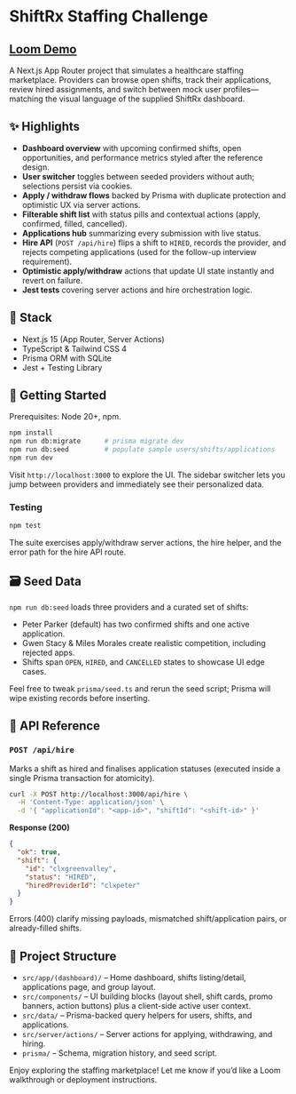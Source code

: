 # ShiftRx Staffing Challenge

## [Loom Demo](https://www.loom.com/share/80a6af133ef147a8bcada1e95413a9f5?sid=d5256af5-5baf-441c-a670-c66c3ba860b7)

A Next.js App Router project that simulates a healthcare staffing marketplace. Providers can browse open shifts, track their applications, review hired assignments, and switch between mock user profiles—matching the visual language of the supplied ShiftRx dashboard.

## ✨ Highlights
- **Dashboard overview** with upcoming confirmed shifts, open opportunities, and performance metrics styled after the reference design.
- **User switcher** toggles between seeded providers without auth; selections persist via cookies.
- **Apply / withdraw flows** backed by Prisma with duplicate protection and optimistic UX via server actions.
- **Filterable shift list** with status pills and contextual actions (apply, confirmed, filled, cancelled).
- **Applications hub** summarizing every submission with live status.
- **Hire API** (`POST /api/hire`) flips a shift to `HIRED`, records the provider, and rejects competing applications (used for the follow-up interview requirement).
- **Optimistic apply/withdraw** actions that update UI state instantly and revert on failure.
- **Jest tests** covering server actions and hire orchestration logic.

## 🧰 Stack
- Next.js 15 (App Router, Server Actions)
- TypeScript & Tailwind CSS 4
- Prisma ORM with SQLite
- Jest + Testing Library

## 🚀 Getting Started
Prerequisites: Node 20+, npm.

```bash
npm install
npm run db:migrate      # prisma migrate dev
npm run db:seed         # populate sample users/shifts/applications
npm run dev
```

Visit `http://localhost:3000` to explore the UI. The sidebar switcher lets you jump between providers and immediately see their personalized data.

### Testing

```bash
npm test
```

The suite exercises apply/withdraw server actions, the hire helper, and the error path for the hire API route.

## 🗃️ Seed Data
`npm run db:seed` loads three providers and a curated set of shifts:
- Peter Parker (default) has two confirmed shifts and one active application.
- Gwen Stacy & Miles Morales create realistic competition, including rejected apps.
- Shifts span `OPEN`, `HIRED`, and `CANCELLED` states to showcase UI edge cases.

Feel free to tweak `prisma/seed.ts` and rerun the seed script; Prisma will wipe existing records before inserting.

## 🔗 API Reference
### `POST /api/hire`
Marks a shift as hired and finalises application statuses (executed inside a single Prisma transaction for atomicity).

```bash
curl -X POST http://localhost:3000/api/hire \
  -H 'Content-Type: application/json' \
  -d '{ "applicationId": "<app-id>", "shiftId": "<shift-id>" }'
```

**Response (200)**
```json
{
  "ok": true,
  "shift": {
    "id": "clxgreenvalley",
    "status": "HIRED",
    "hiredProviderId": "clxpeter"
  }
}
```

Errors (400) clarify missing payloads, mismatched shift/application pairs, or already-filled shifts.

## 🧭 Project Structure
- `src/app/(dashboard)/` – Home dashboard, shifts listing/detail, applications page, and group layout.
- `src/components/` – UI building blocks (layout shell, shift cards, promo banners, action buttons) plus a client-side active user context.
- `src/data/` – Prisma-backed query helpers for users, shifts, and applications.
- `src/server/actions/` – Server actions for applying, withdrawing, and hiring.
- `prisma/` – Schema, migration history, and seed script.

Enjoy exploring the staffing marketplace! Let me know if you’d like a Loom walkthrough or deployment instructions.
